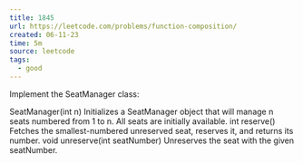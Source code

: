 ```yaml
---
title: 1845
url: https://leetcode.com/problems/function-composition/
created: 06-11-23
time: 5m
source: leetcode
tags:
  - good
---
```


Implement the SeatManager class:

SeatManager(int n) Initializes a SeatManager object that will manage n seats numbered from 1 to n. All seats are initially available.
int reserve() Fetches the smallest-numbered unreserved seat, reserves it, and returns its number.
void unreserve(int seatNumber) Unreserves the seat with the given seatNumber.
